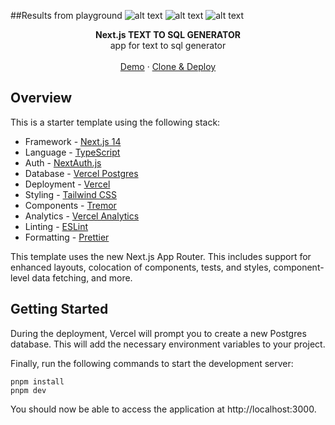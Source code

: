 
##Results from playground
![alt text](https://github.com/kashikhan1/text-to-sql-generator-frontend/blob/main/1.jpg?raw=true)
![alt text](https://github.com/kashikhan1/text-to-sql-generator-frontend/blob/main/2.jpg?raw=true)
![alt text](https://github.com/kashikhan1/text-to-sql-generator-frontend/blob/main/3.jpg?raw=true)


<div align="center"><strong>Next.js TEXT TO SQL GENERATOR</strong></div>
<div align="center">app for text to sql generator</div>
<br />
<div align="center">
<a href="http://admin-dash-template.vercel.sh/">Demo</a>
<span> · </span>
<a href="https://vercel.com/templates/next.js/admin-dashboard-tailwind-planetscale-react-nextjs">Clone & Deploy</a>
<span>
</div>

## Overview

This is a starter template using the following stack:

- Framework - [Next.js 14](https://nextjs.org/14)
- Language - [TypeScript](https://www.typescriptlang.org)
- Auth - [NextAuth.js](https://next-auth.js.org)
- Database - [Vercel Postgres](https://vercel.com/postgres)
- Deployment - [Vercel](https://vercel.com/docs/concepts/next.js/overview)
- Styling - [Tailwind CSS](https://tailwindcss.com)
- Components - [Tremor](https://www.tremor.so)
- Analytics - [Vercel Analytics](https://vercel.com/analytics)
- Linting - [ESLint](https://eslint.org)
- Formatting - [Prettier](https://prettier.io)

This template uses the new Next.js App Router. This includes support for enhanced layouts, colocation of components, tests, and styles, component-level data fetching, and more.

## Getting Started

During the deployment, Vercel will prompt you to create a new Postgres database. This will add the necessary environment variables to your project.


Finally, run the following commands to start the development server:

```
pnpm install
pnpm dev
```

You should now be able to access the application at http://localhost:3000.
